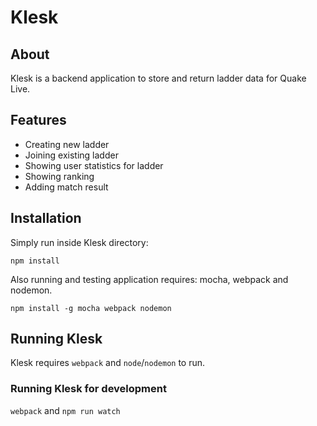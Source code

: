 # Klesk

## About
Klesk is a backend application to store and return ladder data for Quake Live.

## Features
- Creating new ladder
- Joining existing ladder
- Showing user statistics for ladder
- Showing ranking
- Adding match result

## Installation
Simply run inside Klesk directory:

`npm install`

Also running and testing application requires: mocha, webpack and nodemon.

`npm install -g mocha webpack nodemon`

## Running Klesk
Klesk requires `webpack` and `node`/`nodemon` to run.

### Running Klesk for development
`webpack` and `npm run watch`